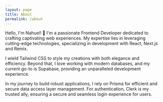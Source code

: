 ```yaml
---
layout: page
title: About
permalink: /about
---
```


Hello, I'm Nahuel! 👋 I'm a passionate Frontend Developer dedicated to crafting captivating web experiences. My expertise lies in leveraging cutting-edge technologies, specializing in development with React, Next.js and Remix.

I wield Tailwind CSS to style my creations with both elegance and efficiency. Beyond that, I love working with modern databases, and my current go-to is Supabase, providing an unparalleled development experience.

In my journey to build robust applications, I rely on Prisma for efficient and secure data access layer management. For authentication, Clerk is my trusted ally, ensuring a secure and seamless login experience for users.
